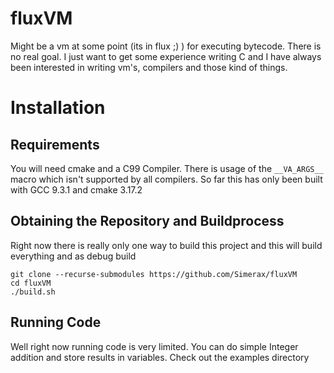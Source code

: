 # fluxVM
Might be a vm at some point (its in flux ;) ) for executing bytecode. There is no real goal. I just want to get some experience writing C and I have always been interested in writing vm's, compilers and those kind of things.


# Installation

## Requirements
You will need cmake and a C99 Compiler. There is usage of the `__VA_ARGS__` macro which isn't supported by all compilers. So far this has only been built with GCC 9.3.1 and cmake 3.17.2

## Obtaining the Repository and Buildprocess
Right now there is really only one way to build this project and this will build everything and as debug build

    git clone --recurse-submodules https://github.com/Simerax/fluxVM
    cd fluxVM
    ./build.sh
   
    
    
## Running Code
Well right now running code is very limited. You can do simple Integer addition and store results in variables. Check out the examples directory
